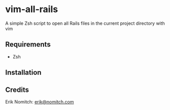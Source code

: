 vim-all-rails
=
A simple Zsh script to open all Rails files in the current project directory with vim

Requirements
------------
* Zsh

Installation
------------
<!--Clone the repository to `~/.g` and add `source $HOME/.g/g.zsh` to your `~/.zshrc`.-->

Credits
-------
Erik Nomitch: erik@nomitch.com
